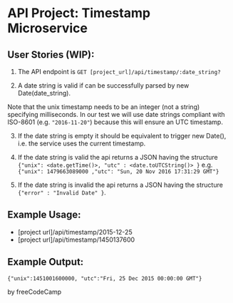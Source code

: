 API Project: Timestamp Microservice
=================
User Stories (WIP):
------------------
1. The API endpoint is `GET [project_url]/api/timestamp/:date_string?`

2. A date string is valid if can be successfully parsed by new Date(date_string).

Note that the unix timestamp needs to be an integer (not a string) specifying milliseconds.
In our test we will use date strings compliant with ISO-8601 (e.g. `"2016-11-20"`) because this will ensure an UTC timestamp.

3. If the date string is empty it should be equivalent to trigger new Date(), i.e. the service uses the current timestamp.

4. If the date string is valid the api returns a JSON having the structure
`{"unix": <date.getTime()>, "utc" : <date.toUTCString()> }`
e.g. `{"unix": 1479663089000 ,"utc": "Sun, 20 Nov 2016 17:31:29 GMT"}`

5. If the date string is invalid the api returns a JSON having the structure
`{"error" : "Invalid Date" }`.

Example Usage:
--------------
- [project url]/api/timestamp/2015-12-25
- [project url]/api/timestamp/1450137600

Example Output:
---------------
`{"unix":1451001600000, "utc":"Fri, 25 Dec 2015 00:00:00 GMT"}`


by freeCodeCamp